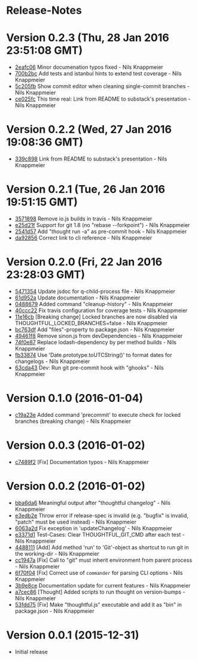 # Release-Notes

<a name="current-release"></a>
# Version 0.2.3 (Thu, 28 Jan 2016 23:51:08 GMT)

* [2eafc06](https://github.com/nknapp/thoughtful-release/commit/2eafc06) Minor documenation typos fixed - Nils Knappmeier
* [700b2bc](https://github.com/nknapp/thoughtful-release/commit/700b2bc) Add tests and istanbul hints to extend test coverage - Nils Knappmeier
* [5c205fb](https://github.com/nknapp/thoughtful-release/commit/5c205fb) Show commit editor when cleaning single-commit branches - Nils Knappmeier
* [ce025fc](https://github.com/nknapp/thoughtful-release/commit/ce025fc) This time real: Link from README to substack's presentation - Nils Knappmeier



# Version 0.2.2 (Wed, 27 Jan 2016 19:08:36 GMT)

* [339c898](https://github.com/nknapp/thoughtful-release/commit/339c898) Link from README to substack's presentation - Nils Knappmeier

# Version 0.2.1 (Tue, 26 Jan 2016 19:51:15 GMT)

* [3571898](https://github.com/nknapp/thoughtful-release/commit/3571898) Remove io.js builds in travis - Nils Knappmeier
* [e25d21f](https://github.com/nknapp/thoughtful-release/commit/e25d21f) Support for git 1.8 (no "rebase --forkpoint") - Nils Knappmeier
* [2541d57](https://github.com/nknapp/thoughtful-release/commit/2541d57) Add "thought run -a" as pre-commit hook - Nils Knappmeier
* [da92856](https://github.com/nknapp/thoughtful-release/commit/da92856) Correct link to cli reference - Nils Knappmeier



# Version 0.2.0 (Fri, 22 Jan 2016 23:28:03 GMT)

* [5471354](https://github.com/nknapp/thoughtful-release/commit/5471354) Update jsdoc for q-child-process file - Nils Knappmeier
* [61d952a](https://github.com/nknapp/thoughtful-release/commit/61d952a) Update documentation - Nils Knappmeier
* [0488679](https://github.com/nknapp/thoughtful-release/commit/0488679) Added command "cleanup-history" - Nils Knappmeier
* [40ccc22](https://github.com/nknapp/thoughtful-release/commit/40ccc22) Fix travis configuration for coverage tests - Nils Knappmeier
* [11e16cb](https://github.com/nknapp/thoughtful-release/commit/11e16cb) [Breaking change] Locked branches are now disabled via THOUGHTFUL_LOCKED_BRANCHES=false - Nils Knappmeier
* [bc763df](https://github.com/nknapp/thoughtful-release/commit/bc763df) Add "files"-property to package.json - Nils Knappmeier
* [49461f8](https://github.com/nknapp/thoughtful-release/commit/49461f8) Remove sinon.js from devDependencies - Nils Knappmeier
* [74f0e87](https://github.com/nknapp/thoughtful-release/commit/74f0e87) Replace lodash-dependency by per method builds - Nils Knappmeier
* [fb33874](https://github.com/nknapp/thoughtful-release/commit/fb33874) Use 'Date.prototype.toUTCString()' to format dates for changelogs - Nils Knappmeier
* [63cda43](https://github.com/nknapp/thoughtful-release/commit/63cda43) Dev: Run git pre-commit hook with "ghooks" - Nils Knappmeier


# Version 0.1.0 (2016-01-04)

* [c19a23e](https://github.com/nknapp/thoughtful-release/commit/c19a23e) Added command 'precommit' to execute check for locked branches (breaking change) - Nils Knappmeier



# Version 0.0.3 (2016-01-02)

* [c7489f2](https://github.com/nknapp/thoughtful-release/commit/c7489f2) [Fix] Documentation typos - Nils Knappmeier



# Version 0.0.2 (2016-01-02)

* [bba6da6](https://github.com/nknapp/thoughtful-release/commit/bba6da6) Meaningful output after "thoughtful changelog" - Nils Knappmeier
* [e3edb2e](https://github.com/nknapp/thoughtful-release/commit/e3edb2e) Throw error if release-spec is invalid (e.g. "bugfix" is invalid, "patch" must be used instead) - Nils Knappmeier
* [6063a2d](https://github.com/nknapp/thoughtful-release/commit/6063a2d) Fix exception in 'updateChangelog' - Nils Knappmeier
* [e3371d1](https://github.com/nknapp/thoughtful-release/commit/e3371d1) Test-Cases: Clear THOUGHTFUL_GIT_CMD after each test - Nils Knappmeier
* [4488111](https://github.com/nknapp/thoughtful-release/commit/4488111) [Add] Add method 'run' to 'Git'-object as shortcut to run git in the working-dir - Nils Knappmeier
* [cc1947a](https://github.com/nknapp/thoughtful-release/commit/cc1947a) [Fix] Call to "git" must inherit environment from parent process - Nils Knappmeier
* [6f70f04](https://github.com/nknapp/thoughtful-release/commit/6f70f04) [Fix] Correct use of `commander` for parsing CLI options - Nils Knappmeier
* [3b9e8ce](https://github.com/nknapp/thoughtful-release/commit/3b9e8ce) Documentation update for current features - Nils Knappmeier
* [a7cec86](https://github.com/nknapp/thoughtful-release/commit/a7cec86) [Thought] Added scripts to run thought on version-bumps - Nils Knappmeier
* [53fdd75](https://github.com/nknapp/thoughtful-release/commit/53fdd75) [Fix] Make "thoughtful.js" executable and add it as "bin" in package.json - Nils Knappmeier



# Version 0.0.1 (2015-12-31)

* Initial release
